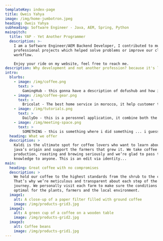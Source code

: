 ```yaml
---
templateKey: index-page
title: Oweis Yahya
image: /img/home-jumbotron.jpeg
heading: Oweis Yahya
subheading: Software Engineer - Java, AEM, Spring, Python
mainpitch:
  title: YAP - Yet Another Programmer
  description: >-
    I am a Software Engineer/AEM Backend Developer, I contributed to multiple
    professional projects which helped solve problems or improve our clients
    workflow.

    Enjoy your ride on my website, feel free to reach me.
description: Why development and not another profession? because it's limitless ... with just enough code you can sail the seven seas, visit the world wonders and break most of the real-world problems ... below you can find my personel projects 
intro:
  blurbs:
    - image: /img/coffee.png
      text: >
        GamingHub - this gonna have a description of dofushub and how it will grow to be a gaming hub website ...  lorem ipsum lorem ipsumlorem ipsumlorem ipsumlorem ipsumlorem ipsumlorem ipsumlorem ipsumlorem ipsumlorem ipsumlorem ipsumlorem ipsumlorem ipsumlorem ipsum.
    - image: /img/coffee-gear.png
      text: >
        Bricolat - The best home service in morocco, it help customer to find the nearest ...  lorem ipsum lorem ipsumlorem ipsumlorem ipsumlorem ipsumlorem ipsumlorem ipsumlorem ipsumlorem ipsumlorem ipsumlorem ipsumlorem ipsumlorem ipsumlorem ipsum.
    - image: /img/tutorials.png
      text: >
        DailyDo - this is a perosnnel application, it combine both the normal todo list and a daily to do ... i use this application to track my progress in my goals and to change my behaviour, slowly but steady.
    - image: /img/meeting-space.png
      text: >
        SOMETHING - this is something where i did something ... i guess maybe a game like protectthequeen, or tap the bastard, or habits collecter or something.
  heading: What we offer
  description: >
    Kaldi is the ultimate spot for coffee lovers who want to learn about their
    java’s origin and support the farmers that grew it. We take coffee
    production, roasting and brewing seriously and we’re glad to pass that
    knowledge to anyone. This is an edit via identity...
main:
  heading: Great coffee with no compromises
  description: >
    We hold our coffee to the highest standards from the shrub to the cup.
    That’s why we’re meticulous and transparent about each step of the coffee’s
    journey. We personally visit each farm to make sure the conditions are
    optimal for the plants, farmers and the local environment.
  image1:
    alt: A close-up of a paper filter filled with ground coffee
    image: /img/products-grid3.jpg
  image2:
    alt: A green cup of a coffee on a wooden table
    image: /img/products-grid2.jpg
  image3:
    alt: Coffee beans
    image: /img/products-grid1.jpg
---
```

